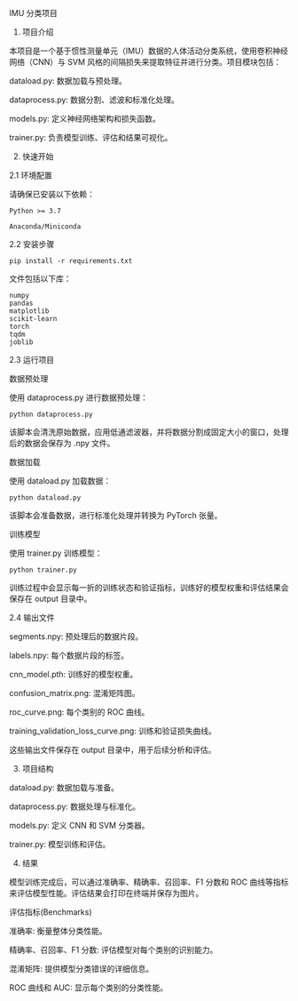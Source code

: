 IMU 分类项目

1. 项目介绍

本项目是一个基于惯性测量单元（IMU）数据的人体活动分类系统，使用卷积神经网络（CNN）与 SVM 风格的间隔损失来提取特征并进行分类。项目模块包括：

dataload.py: 数据加载与预处理。

dataprocess.py: 数据分割、滤波和标准化处理。

models.py: 定义神经网络架构和损失函数。

trainer.py: 负责模型训练、评估和结果可视化。



2. 快速开始

2.1 环境配置

请确保已安装以下依赖：
```
Python >= 3.7

Anaconda/Miniconda
```

2.2 安装步骤

```
pip install -r requirements.txt
```

文件包括以下库：
```
numpy
pandas
matplotlib
scikit-learn
torch
tqdm
joblib

```

2.3 运行项目

数据预处理

使用 dataprocess.py 进行数据预处理：
```
python dataprocess.py
```

该脚本会清洗原始数据，应用低通滤波器，并将数据分割成固定大小的窗口，处理后的数据会保存为 .npy 文件。

数据加载

使用 dataload.py 加载数据：
```
python dataload.py
```
该脚本会准备数据，进行标准化处理并转换为 PyTorch 张量。

训练模型

使用 trainer.py 训练模型：
```
python trainer.py
```
训练过程中会显示每一折的训练状态和验证指标，训练好的模型权重和评估结果会保存在 output 目录中。

2.4 输出文件

segments.npy: 预处理后的数据片段。

labels.npy: 每个数据片段的标签。

cnn_model.pth: 训练好的模型权重。

confusion_matrix.png: 混淆矩阵图。

roc_curve.png: 每个类别的 ROC 曲线。

training_validation_loss_curve.png: 训练和验证损失曲线。

这些输出文件保存在 output 目录中，用于后续分析和评估。

3. 项目结构

dataload.py: 数据加载与准备。

dataprocess.py: 数据处理与标准化。

models.py: 定义 CNN 和 SVM 分类器。

trainer.py: 模型训练和评估。

4. 结果

模型训练完成后，可以通过准确率、精确率、召回率、F1 分数和 ROC 曲线等指标来评估模型性能。评估结果会打印在终端并保存为图片。

评估指标(Benchmarks)

准确率: 衡量整体分类性能。

精确率、召回率、F1 分数: 评估模型对每个类别的识别能力。

混淆矩阵: 提供模型分类错误的详细信息。

ROC 曲线和 AUC: 显示每个类别的分类性能。


